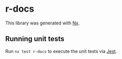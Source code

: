 # r-docs

This library was generated with [Nx](https://nx.dev).

## Running unit tests

Run `nx test r-docs` to execute the unit tests via [Jest](https://jestjs.io).
